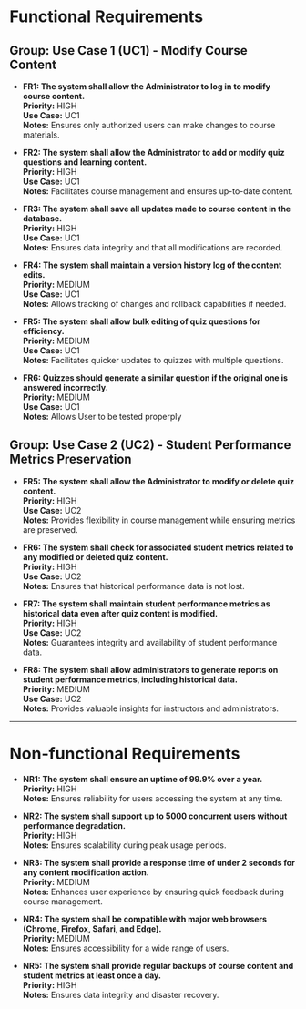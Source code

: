 # Functional Requirements

## Group: Use Case 1 (UC1) - Modify Course Content

- **FR1: The system shall allow the Administrator to log in to modify course content.**  
  **Priority:** HIGH  
  **Use Case:** UC1  
  **Notes:** Ensures only authorized users can make changes to course materials.

- **FR2: The system shall allow the Administrator to add or modify quiz questions and learning content.**  
  **Priority:** HIGH  
  **Use Case:** UC1  
  **Notes:** Facilitates course management and ensures up-to-date content.

- **FR3: The system shall save all updates made to course content in the database.**  
  **Priority:** HIGH  
  **Use Case:** UC1  
  **Notes:** Ensures data integrity and that all modifications are recorded.

- **FR4: The system shall maintain a version history log of the content edits.**  
  **Priority:** MEDIUM  
  **Use Case:** UC1  
  **Notes:** Allows tracking of changes and rollback capabilities if needed.

- **FR5: The system shall allow bulk editing of quiz questions for efficiency.**  
  **Priority:** MEDIUM  
  **Use Case:** UC1  
  **Notes:** Facilitates quicker updates to quizzes with multiple questions.

- **FR6: Quizzes should generate a similar question if the original one is answered incorrectly.**  
  **Priority:** MEDIUM  
  **Use Case:** UC1  
  **Notes:** Allows User to be tested properply 

## Group: Use Case 2 (UC2) - Student Performance Metrics Preservation

- **FR5: The system shall allow the Administrator to modify or delete quiz content.**  
  **Priority:** HIGH  
  **Use Case:** UC2  
  **Notes:** Provides flexibility in course management while ensuring metrics are preserved.

- **FR6: The system shall check for associated student metrics related to any modified or deleted quiz content.**  
  **Priority:** HIGH  
  **Use Case:** UC2  
  **Notes:** Ensures that historical performance data is not lost.

- **FR7: The system shall maintain student performance metrics as historical data even after quiz content is modified.**  
  **Priority:** HIGH  
  **Use Case:** UC2  
  **Notes:** Guarantees integrity and availability of student performance data.

- **FR8: The system shall allow administrators to generate reports on student performance metrics, including historical data.**  
  **Priority:** MEDIUM  
  **Use Case:** UC2  
  **Notes:** Provides valuable insights for instructors and administrators.

---

# Non-functional Requirements

- **NR1: The system shall ensure an uptime of 99.9% over a year.**  
  **Priority:** HIGH  
  **Notes:** Ensures reliability for users accessing the system at any time.

- **NR2: The system shall support up to 5000 concurrent users without performance degradation.**  
  **Priority:** HIGH  
  **Notes:** Ensures scalability during peak usage periods.

- **NR3: The system shall provide a response time of under 2 seconds for any content modification action.**  
  **Priority:** MEDIUM  
  **Notes:** Enhances user experience by ensuring quick feedback during course management.

- **NR4: The system shall be compatible with major web browsers (Chrome, Firefox, Safari, and Edge).**  
  **Priority:** MEDIUM  
  **Notes:** Ensures accessibility for a wide range of users.

- **NR5: The system shall provide regular backups of course content and student metrics at least once a day.**  
  **Priority:** HIGH  
  **Notes:** Ensures data integrity and disaster recovery.


